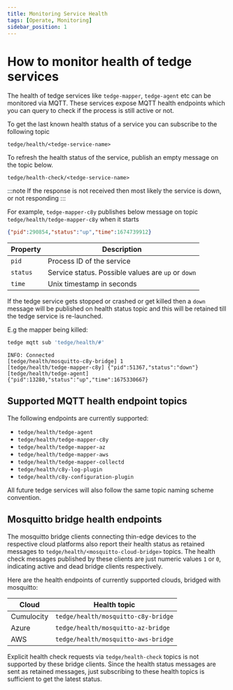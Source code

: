 ```yaml
---
title: Monitoring Service Health
tags: [Operate, Monitoring]
sidebar_position: 1
---
```


# How to monitor health of tedge services

The health of tedge services like `tedge-mapper`, `tedge-agent` etc can be monitored via MQTT.
These services expose MQTT health endpoints which you can query to check if the process is still active or not.

To get the last known health status of a service you can subscribe to the following topic

```text
tedge/health/<tedge-service-name>
```

To refresh the health status of the service, publish an empty message on the topic below.

```text
tedge/health-check/<tedge-service-name>
```

:::note
If the response is not received then most likely the service is down, or not responding
:::


For example, `tedge-mapper-c8y` publishes below message on topic `tedge/health/tedge-mapper-c8y` when it starts

```json
{"pid":290854,"status":"up","time":1674739912}
```

|Property|Description|
|--------|-----------|
|`pid`|Process ID of the service|
|`status`|Service status. Possible values are `up` or `down`|
|`time`|Unix timestamp in seconds|

If the tedge service gets stopped or crashed or get killed then a `down` message will be published on health status topic
and this will be retained till the tedge service is re-launched.

E.g the mapper being killed:

```sh te2mqtt
tedge mqtt sub 'tedge/health/#'
```

```log title="Output"
INFO: Connected
[tedge/health/mosquitto-c8y-bridge] 1
[tedge/health/tedge-mapper-c8y] {"pid":51367,"status":"down"}
[tedge/health/tedge-agent] {"pid":13280,"status":"up","time":1675330667}
```
## Supported MQTT health endpoint topics

The following endpoints are currently supported:

* `tedge/health/tedge-agent`
* `tedge/health/tedge-mapper-c8y`
* `tedge/health/tedge-mapper-az`
* `tedge/health/tedge-mapper-aws`
* `tedge/health/tedge-mapper-collectd`
* `tedge/health/c8y-log-plugin`
* `tedge/health/c8y-configuration-plugin`

All future tedge services will also follow the same topic naming scheme convention.

## Mosquitto bridge health endpoints

The mosquitto bridge clients connecting thin-edge devices to the respective cloud platforms also report their health status as retained messages to `tedge/health/<mosquitto-cloud-bridge>` topics.
The health check messages published by these clients are just numeric values `1` or `0`, indicating active and dead bridge clients respectively.

Here are the health endpoints of currently supported clouds, bridged with mosquitto:

| Cloud      | Health topic                        |
| ---------- | ----------------------------------- |
| Cumulocity | `tedge/health/mosquitto-c8y-bridge` |
| Azure      | `tedge/health/mosquitto-az-bridge`  |
| AWS        | `tedge/health/mosquitto-aws-bridge` |

Explicit health check requests via `tedge/health-check` topics is not supported by these bridge clients.
Since the health status messages are sent as retained messages, just subscribing to these health topics is sufficient to get the latest status.
